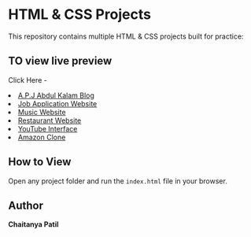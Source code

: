 # HTML & CSS Projects

This repository contains multiple HTML & CSS projects built for practice:

## TO view live preview

Click Here - <a href="https://chaitanya3107-p.github.io/HTML-CSS-Projects/index.html
"/>

<li><a href="https://chaitanya3107-p.github.io/HTML-CSS-Projects/A.P.J%20Abdul%20Kalam%20Blog/">A.P.J Abdul Kalam Blog</a></li>
    <li><a href="https://chaitanya3107-p.github.io/HTML-CSS-Projects/Job%20application%20(web)/">Job Application Website</a></li>
    <li><a href="https://chaitanya3107-p.github.io/HTML-CSS-Projects/Music%20Website/">Music Website</a></li>
    <li><a href="https://chaitanya3107-p.github.io/HTML-CSS-Projects/Restaurant%20Website/">Restaurant Website</a></li>
    <li><a href="https://chaitanya3107-p.github.io/HTML-CSS-Projects/Youtube%20Interface/">YouTube Interface</a></li>
    <li><a href="amazon clone/">Amazon Clone</a></li>

## How to View

Open any project folder and run the `index.html` file in your browser.

## Author

**Chaitanya Patil**
